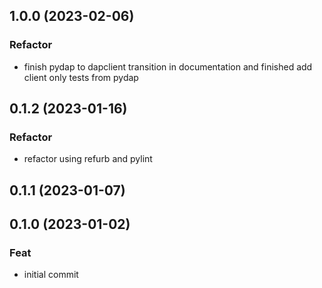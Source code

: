 ## 1.0.0 (2023-02-06)

### Refactor

- finish pydap to dapclient transition in documentation and finished add client only tests from pydap

## 0.1.2 (2023-01-16)

### Refactor

- refactor using refurb and pylint

## 0.1.1 (2023-01-07)

## 0.1.0 (2023-01-02)

### Feat

- initial commit
